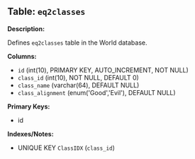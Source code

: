 ## Table: `eq2classes`

**Description:**

Defines `eq2classes` table in the World database.

**Columns:**
- `id` (int(10), PRIMARY KEY, AUTO_INCREMENT, NOT NULL)
- `class_id` (int(10), NOT NULL, DEFAULT 0)
- `class_name` (varchar(64), DEFAULT NULL)
- `class_alignment` (enum('Good','Evil'), DEFAULT NULL)

**Primary Keys:**
- id

**Indexes/Notes:**
- UNIQUE KEY `ClassIDX` (`class_id`)